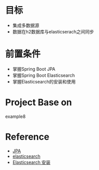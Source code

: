 # 目标
- 集成多数据源
- 数据在h2数据库与elasticserach之间同步

# 前置条件
- 掌握Spring Boot JPA
- 掌握Spring Boot Elasticsearch
- 掌握Elasticsearch的安装和使用

# Project Base on
example8

# Reference
- [JPA](https://github.com/OracleGao/spring-boot/tree/master/example07)
- [elasticsearch](https://github.com/OracleGao/spring-boot/tree/master/example08)
- [Elasticsearch 安装](https://github.com/OracleGao/elasticsearch/blob/master/You%20Know%20for%20Search.md#installation)